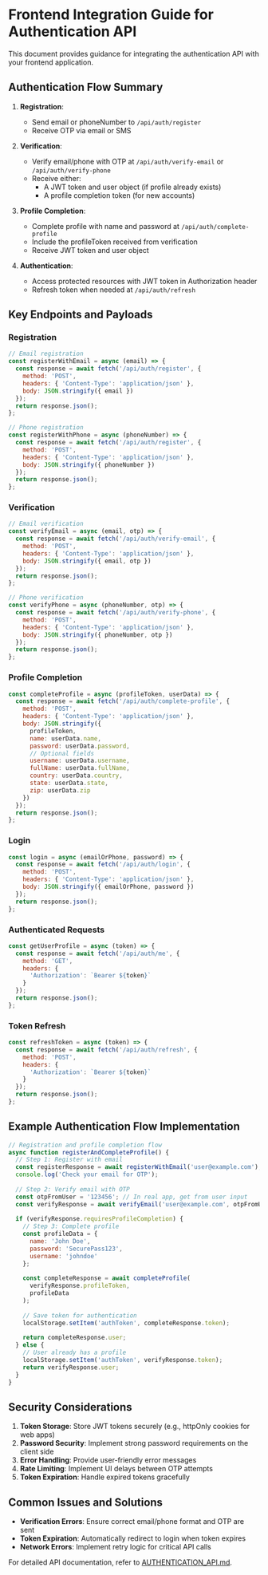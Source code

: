 # Frontend Integration Guide for Authentication API

This document provides guidance for integrating the authentication API with your frontend application.

## Authentication Flow Summary

1. **Registration**: 
   - Send email or phoneNumber to `/api/auth/register`
   - Receive OTP via email or SMS

2. **Verification**: 
   - Verify email/phone with OTP at `/api/auth/verify-email` or `/api/auth/verify-phone`
   - Receive either:
     - A JWT token and user object (if profile already exists)
     - A profile completion token (for new accounts)

3. **Profile Completion**:
   - Complete profile with name and password at `/api/auth/complete-profile`
   - Include the profileToken received from verification
   - Receive JWT token and user object

4. **Authentication**:
   - Access protected resources with JWT token in Authorization header
   - Refresh token when needed at `/api/auth/refresh`

## Key Endpoints and Payloads

### Registration

```javascript
// Email registration
const registerWithEmail = async (email) => {
  const response = await fetch('/api/auth/register', {
    method: 'POST',
    headers: { 'Content-Type': 'application/json' },
    body: JSON.stringify({ email })
  });
  return response.json();
};

// Phone registration
const registerWithPhone = async (phoneNumber) => {
  const response = await fetch('/api/auth/register', {
    method: 'POST',
    headers: { 'Content-Type': 'application/json' },
    body: JSON.stringify({ phoneNumber })
  });
  return response.json();
};
```

### Verification

```javascript
// Email verification
const verifyEmail = async (email, otp) => {
  const response = await fetch('/api/auth/verify-email', {
    method: 'POST',
    headers: { 'Content-Type': 'application/json' },
    body: JSON.stringify({ email, otp })
  });
  return response.json();
};

// Phone verification
const verifyPhone = async (phoneNumber, otp) => {
  const response = await fetch('/api/auth/verify-phone', {
    method: 'POST',
    headers: { 'Content-Type': 'application/json' },
    body: JSON.stringify({ phoneNumber, otp })
  });
  return response.json();
};
```

### Profile Completion

```javascript
const completeProfile = async (profileToken, userData) => {
  const response = await fetch('/api/auth/complete-profile', {
    method: 'POST',
    headers: { 'Content-Type': 'application/json' },
    body: JSON.stringify({
      profileToken,
      name: userData.name,
      password: userData.password,
      // Optional fields
      username: userData.username,
      fullName: userData.fullName,
      country: userData.country,
      state: userData.state,
      zip: userData.zip
    })
  });
  return response.json();
};
```

### Login

```javascript
const login = async (emailOrPhone, password) => {
  const response = await fetch('/api/auth/login', {
    method: 'POST',
    headers: { 'Content-Type': 'application/json' },
    body: JSON.stringify({ emailOrPhone, password })
  });
  return response.json();
};
```

### Authenticated Requests

```javascript
const getUserProfile = async (token) => {
  const response = await fetch('/api/auth/me', {
    method: 'GET',
    headers: {
      'Authorization': `Bearer ${token}`
    }
  });
  return response.json();
};
```

### Token Refresh

```javascript
const refreshToken = async (token) => {
  const response = await fetch('/api/auth/refresh', {
    method: 'POST',
    headers: {
      'Authorization': `Bearer ${token}`
    }
  });
  return response.json();
};
```

## Example Authentication Flow Implementation

```javascript
// Registration and profile completion flow
async function registerAndCompleteProfile() {
  // Step 1: Register with email
  const registerResponse = await registerWithEmail('user@example.com');
  console.log('Check your email for OTP');
  
  // Step 2: Verify email with OTP
  const otpFromUser = '123456'; // In real app, get from user input
  const verifyResponse = await verifyEmail('user@example.com', otpFromUser);
  
  if (verifyResponse.requiresProfileCompletion) {
    // Step 3: Complete profile
    const profileData = {
      name: 'John Doe',
      password: 'SecurePass123',
      username: 'johndoe'
    };
    
    const completeResponse = await completeProfile(
      verifyResponse.profileToken,
      profileData
    );
    
    // Save token for authentication
    localStorage.setItem('authToken', completeResponse.token);
    
    return completeResponse.user;
  } else {
    // User already has a profile
    localStorage.setItem('authToken', verifyResponse.token);
    return verifyResponse.user;
  }
}
```

## Security Considerations

1. **Token Storage**: Store JWT tokens securely (e.g., httpOnly cookies for web apps)
2. **Password Security**: Implement strong password requirements on the client side
3. **Error Handling**: Provide user-friendly error messages
4. **Rate Limiting**: Implement UI delays between OTP attempts
5. **Token Expiration**: Handle expired tokens gracefully

## Common Issues and Solutions

- **Verification Errors**: Ensure correct email/phone format and OTP are sent
- **Token Expiration**: Automatically redirect to login when token expires
- **Network Errors**: Implement retry logic for critical API calls

For detailed API documentation, refer to [AUTHENTICATION_API.md](./AUTHENTICATION_API.md).
